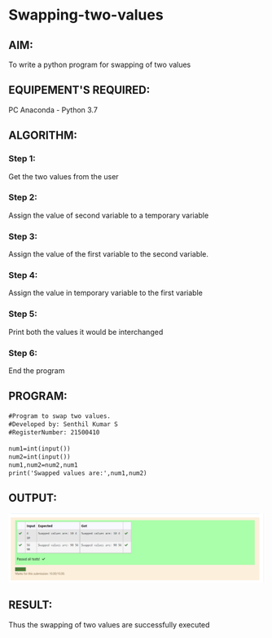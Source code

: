 # Swapping-two-values
## AIM:
To write a python program for swapping of two values
## EQUIPEMENT'S REQUIRED: 
PC
Anaconda - Python 3.7
## ALGORITHM: 
### Step 1:
Get the two values from the user
### Step 2: 
Assign the value of second variable to a temporary variable 
### Step 3: 
Assign the value of the first variable to the second variable.
### Step 4:  
Assign the value in temporary variable to the first variable
### Step 5: 
Print both the values it would be interchanged
### Step 6: 
End the program
## PROGRAM:
```
#Program to swap two values.
#Developed by: Senthil Kumar S
#RegisterNumber: 21500410

num1=int(input())
num2=int(input())
num1,num2=num2,num1
print('Swapped values are:',num1,num2)
```
## OUTPUT:
![](swap.PNG)


## RESULT:
Thus the swapping of two values are successfully executed




